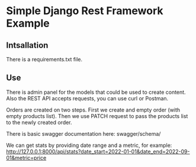 # Simple Django Rest Framework Example

## Intsallation

There is a requirements.txt file.

## Use

There is admin panel for the models that could be used to create content. Also the REST API accepts requests, you can use curl or Postman.

Orders are created on two steps. First we create and empty order (with empty products list). Then we use PATCH request to pass the products list to the newly created order.

There is basic swagger documentation here: swagger/schema/

We can get stats by providing date range and a metric, for example:
http://127.0.0.1:8000/api/stats?date_start=2022-01-01&date_end=2022-09-01&metric=price